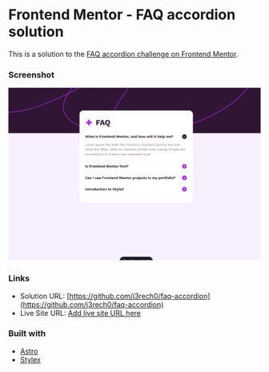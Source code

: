 # Frontend Mentor - FAQ accordion solution

This is a solution to the [FAQ accordion challenge on Frontend Mentor](https://www.frontendmentor.io/challenges/faq-accordion-wyfFdeBwBz). 

### Screenshot

![](./screenshot.png)

### Links

- Solution URL: [https://github.com/j3rech0/faq-accordion](https://github.com/j3rech0/faq-accordion)
- Live Site URL: [Add live site URL here](https://your-live-site-url.com)

### Built with

- [Astro](https://astro.build/)
- [Stylex](https://stylexjs.com/docs/learn/)
